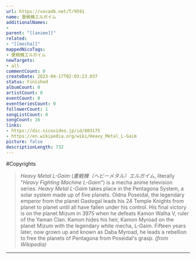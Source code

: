```yaml
---
url: https://vocadb.net/T/9591
name: 重戦機エルガイム
additionalNames: 
- 
parent: "[[anime]]"
related:
- "[[mecha]]"
mappedNicoTags:
- 重戦機エルガイム
newTargets:
- all
commentCount: 0
createDate: 2023-04-17T02:03:23.037
status: Finished
albumCount: 0
artistCount: 0
eventCount: 0
eventSeriesCount: 0
followerCount: 1
songListCount: 0
songCount: 16
links: 
- https://dic.nicovideo.jp/id/803175
- https://en.wikipedia.org/wiki/Heavy_Metal_L-Gaim
picture: false
descriptionLength: 732
---
```


#Copyrights

> _Heavy Metal L-Gaim_ (_重戦機（ヘビーメタル）エルガイム_, literally "_Heavy Fighting Machine L-Gaim_") is a mecha anime television series. _Heavy Metal L-Gaim_ takes place in the Pentagona System, a solar system made up of five planets. Oldna Poseidal, the legendary emperor from the planet Gastogal leads his 24 Temple Knights from planet to planet until all have fallen under his control. His final victory is on the planet Mizum in 3975 when he defeats Kamon Walha V, ruler of the Yaman Clan. Kamon hides his heir, Kamon Myroad on the planet Mizum with the legendary white mecha, L-Gaim. Fifteen years later, now grown up and known as Daba Myroad, he leads a rebellion to free the planets of Pentagona from Poseidal's grasp. _(from Wikipedia)_

---

